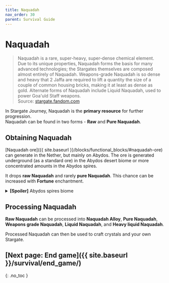```yaml
---
title: Naquadah
nav_order: 30
parent: Survival Guide
---
```


# Naquadah
> Naquadah is a rare, super-heavy, super-dense chemical element.  
> Due to its unique properties, Naquadah forms the basis for many advanced technologies; 
> the Stargates themselves are composed almost entirely of Naquadah.
> Weapons-grade Naquadah is so dense and heavy 
> that 2 Jaffa are required to lift a quantity the size of a couple of common housing bricks, 
> making it at least as dense as gold. 
> Alternate forms of Naquadah include Liquid Naquadah, used to power Goa'uld Staff weapons.  
> Source: [stargate.fandom.com](https://stargate.fandom.com/wiki/Naquadah)

In Stargate Journey, Naquadah is the **primary resource** for further progression.  
Naquadah can be found in two forms - **Raw** and **Pure Naquadah**.

## Obtaining Naquadah

[Naquadah ore]({{ site.baseurl }}/blocks/functional_blocks/#naquadah-ore) can generate in the Nether, but mainly on Abydos.
The ore is generated underground (as a standard ore) in the Abydos desert biome
or more concentrated amounts in the Abydos spires.

It drops **raw Naquadah** and rarely **pure Naquadah**.
This chance can be increased with **Fortune** enchantment.

<details markdown="block">
<summary><b>[Spoiler]</b> Abydos spires biome</summary>

Abydos spires biome contains stone pillars (spires) with a decent amount of Naquadah ore.

![Abydos Spires biome]({{ site.baseurl }}/assets/img/survival/abydos_spires.png)

</details>

## Processing Naquadah

**Raw Naquadah** can be processed into **Naquadah Alloy**,
**Pure Naquadah**, **Weapons grade Naquadah**, **Liquid Naquadah**, and **Heavy liquid Naquadah**.

Processed Naquadah can then be used to craft crystals and your own Stargate.

## [Next page: End game]({{ site.baseurl }}/survival/end_game/)
{: .no_toc }
